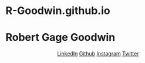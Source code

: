 # R-Goodwin.github.io
<!DOCTYPE html>
<html>
    <head>
        <title>Robert Gage Goodwin</title>
        <link rel="stylesheet" href="css/styles.css">
    </head>
    <body>
        <h1>Robert Gage Goodwin</h1>
        <center>
            <a href="https://www.linkedin.com/in/rggoodwin/">LinkedIn</a>
            <a href="https://github.com/R-Goodwin">Github</a>
            <a href="https://z-p42.www.instagram.com/gageg00dwin/">Instagram</a>
            <a href="https://twitter.com/Got__Doubles">Twitter</a>
        </center>
    </body>

</html>
